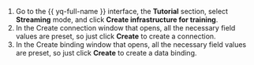 1. Go to the {{ yq-full-name }} interface, the **Tutorial** section, select **Streaming** mode, and click **Create infrastructure for training**.
1. In the Create connection window that opens, all the necessary field values are preset, so just click **Create** to create a connection.
1. In the Create binding window that opens, all the necessary field values are preset, so just click **Create** to create a data binding.
